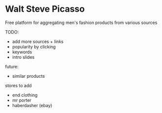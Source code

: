 Walt Steve Picasso
==================

Free platform for aggregating men's fashion products from various sources

TODO:
- add more sources + links
- popularity by clicking
- keywords
- intro slides

future:
- similar products

stores to add
- end clothing
- mr porter
- haberdasher (ebay)
